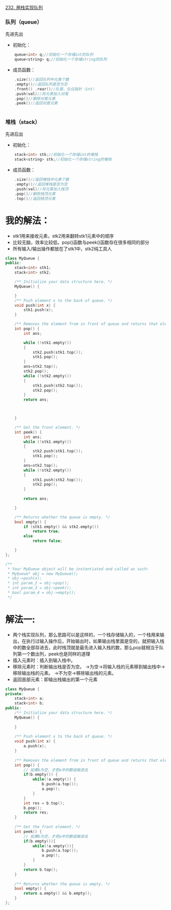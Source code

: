 [232. 用栈实现队列](https://leetcode-cn.com/problems/implement-queue-using-stacks/description/)

### 队列（queue）
 先进先出
- 初始化：
```C++
    queue<int> q;//初始化一个存储int的队列
    queue<string> q;//初始化一个存储string的队列
```
- 成员函数：
```C++
    .size()//返回队列中元素个数
    .empty()//返回队列是否为空
    .front() .rear()//队首，队位指针（int）
    .push(val)//将元素加入对尾
    .pop()//删除对首元素
    .peek()//返回对首元素
    
```
### 堆栈（stack）
先进后出 
- 初始化：
```C++
    stack<int> stk;//初始化一个存储int的堆栈
    stack<string> stk;//初始化一个存储string的堆栈
```
- 成员函数：
```C++
    .size()//返回堆栈中元素个数
    .empty()//返回堆栈是否为空
    .push(val)//将元素加入栈顶
    .pop()//删除栈顶元素
    .top()//返回栈顶元素
```


    

# 我的解法：
- stk1用来接收元素，stk2用来翻转stk1元素中的顺序
- 比较无脑，效率比较低。pop()函数与peek()函数存在很多相同的部分
- 所有输入/输出操作都放在了stk1中，stk2纯工具人

```C++
class MyQueue {
public:
	stack<int> stk1;
	stack<int> stk2;

	/** Initialize your data structure here. */
	MyQueue() {

	}
	/** Push element x to the back of queue. */
	void push(int x) {
		stk1.push(x);
	}

	/** Removes the element from in front of queue and returns that element. */
	int pop() {
		int ans;

		while (!stk1.empty())
		{
			stk2.push(stk1.top());
			stk1.pop();
		}
		ans=stk2.top();
        stk2.pop();
		while (!stk2.empty())
		{
			stk1.push(stk2.top());
			stk2.pop();
		}
		return ans;


		
	}

	/** Get the front element. */
	int peek() {
        int ans;
		while (!stk1.empty())
		{
			stk2.push(stk1.top());
			stk1.pop();
		}
        ans=stk2.top();
		while (!stk2.empty())
		{
			stk1.push(stk2.top());
			stk2.pop();
		}
		
		return ans;

	}

	/** Returns whether the queue is empty. */
	bool empty() {
		if (stk1.empty() && stk2.empty())
			return true;
		else
			return false;

	}
};

/**
 * Your MyQueue object will be instantiated and called as such:
 * MyQueue* obj = new MyQueue();
 * obj->push(x);
 * int param_2 = obj->pop();
 * int param_3 = obj->peek();
 * bool param_4 = obj->empty();
 */
```

# 解法一:

- 两个栈实现队列，那么思路可以是这样的，一个栈存储输入的，一个栈用来输出，在执行过输入操作后，开始输出时，如果输出栈里面是空的，就把输入栈中的数全部存进去，此时栈顶就是最先进入输入栈的数，那么pop就相当于队列第一个数出列，peek也是同样的道理
- 插入元素时：插入到输入栈中。
- 移除元素时：判断输出栈是否为空。
->为空->将输入栈的元素移到输出栈中->移除输出栈的元素。
->不为空->移除输出栈的元素。
- 返回首部元素：即输出栈输出的第一个元素



```c++
class MyQueue {
private:
    stack<int> a;
    stack<int> b;
public:
    /** Initialize your data structure here. */
    MyQueue() {
        
    }
    
    /** Push element x to the back of queue. */
    void push(int x) {
        a.push(x);
    }
    
    /** Removes the element from in front of queue and returns that element. */
    int pop() {
        // 如果b为空，才把a中的数组输进去
        if(b.empty()) {
            while(!a.empty()) {
                b.push(a.top());
                a.pop();
            }
        }
        int res = b.top();
        b.pop();
        return res;
    }
    
    /** Get the front element. */
    int peek() {
        // 如果b为空，才把a中的数组输进去
        if(b.empty()){
            while(!a.empty()){
                b.push(a.top());
                a.pop();
            }
        }
        return b.top();
    }
    
    /** Returns whether the queue is empty. */
    bool empty() {
        return a.empty() && b.empty();
    }
};





```

